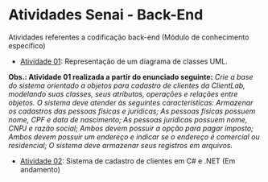 # Atividades Senai - Back-End

Atividades referentes a codificação back-end (Módulo de conhecimento específico)

* [Atividade 01](https://viewer.diagrams.net/?tags=%7B%7D&target=blank&highlight=0000ff&edit=_blank&layers=1&nav=1&title=SAII%20-%20UML.drawio#R7Vpbc9o6EP41zPQ8kPEFHPrILWnTnAxNepqcR2ELo0a2XFkEyK%2Fv2pbxTebSBEhTZpjEu5Z3rf0%2ByfthGmbfW1xyFEz%2FZQ6mDUNzFg1z0DCMjtWBv5FjmThaLS1xuJw4iUvPHHfkGUtnOmxGHBwWBgrGqCBB0Wkz38e2KPgQ52xeHDZhtJg1QC6uOO5sRKvee%2BKIqZyWcZ75P2HiTtPMuvUxOeOhdLCcSThFDpvnXOawYfY5YyI58hZ9TKPapXW5%2F7y8p9eP1uXV1%2FAn%2Bq%2F35dvN92YS7GKXS1ZT4NgXvx36%2BXFy8el768dDMLr4Otcuu%2BOrprxEe0J0JuvVMCwKSXrp%2Fz4lkBWD6Uq3%2FB%2BXRCzTOodz4lHkg9WbMF%2FcyTMa2IgS14djOwrEwfGEuSAAUVeeECwArz0l1LlGSzaLJhkKZD%2BmVm%2FKOHmGsIjCKR0ccJoLyTbDKoy4i66UqTkOYcworZy%2Bcl2jUMgxNqMUBSEZxzccDfEQd4nfY0IwLw3EZr6DHWmtqBAbgrPHFbn0VXE24iVxjaqBFzm2SvwuMfOw4EsYIs8aHYmXXIvn0pxnxNbTIdM8qdNFjORiclehV9luYfEh34Ua1KZrmop8liIfAFJIhyjg7iOBe1EVwzxN4SA308wVk3cHIusVIjfBvIG4DbMbM5UT362wFgovcgyleCJq%2BRkGyIYY1%2FGYQSvz3MqZRy4G105ozI0pcRzsx9wRSKDxaj0EjPgiLk27Bx8oYF87azfacEN9sPXMhk80nIs%2B82EGiMR8wsDdOQ6Fkmlrl%2Flmpi2LCG5iVhnpPLEKEO%2BKp6HEcwhrkGObvWtM12w1U%2BFRebgv5NvG4ZDn4bMRtha9RfPL%2BGFgWtiyZ4pHUh75PmThNomeAxEFxtBKvDsC7Ava886RF3VL0W2UsKMkbiEk0XXl43UDsB5AFIVLkfwWAT1o6hW0zSrapgJZisaYjlhIBGFRfJ6MLSF%2BLFB1rbUdqmtagBeB2laACrPVRshF%2FLMXsFCw8MM%2FyXp9YhDrtF63hFY%2F9l5s1mB7i10SlYIPvS7%2FOSNPDJyA8QnZLZE1j70VWxVkpdAbXVRQPEm7%2FUs73ShqLVPfUmvpba2eIvXaTjdL%2BTpvV9udKztCO5gkz5Ro1f6lG4%2B1Nc3W6LptUH61faejxHIAdbxBoU08mC97v7C%2BqrTbGXyVtDso%2BLr6WxriZM%2Bedwv9vkBVibqDgvpR0SOeRN3LQFWKOhWq%2BxJ1qfJYhyr2nW70ggasMWVRX9YDl2zcdC0xLwhNt7UNnVVxb8SOi9NGE9Mxmw8zRy92wImUJHEqmPZDdPGZ0U7t%2F2Xo2Bgs0tCxtazdbNc1dCGbcRtvhhpaWBdvIRmiaa4lhIoAHFMkyFPxBdea9m%2FE4g119bW%2BVmz9DM0shkgmKa%2FKv1EqBTJLPathlVrRpAqVQMAatMwNk2uu%2Fob1Up5O4U0XHCQRf7fpVErfeoF0VVkJJ4G0f4HUap8EUh1XawSSH%2Fz4m%2Fqptcv4TSok5R2rFdItekbsjmVvPk4vv%2FYA%2FiEVkvKOq810USBdnRb0rpgeUiAp7zh9UJ0U0iuiekiFpEa1%2Bl1GBdU3pZB2a8zyQmcdYscQMNZrCZhWOVBrPwKmkucQAkZXvbyrJ6jP4h3oT%2BHnUYRz6fdwK1h35l17Q6BX4l1ZoEOeM01%2FCfXAzH7wmgzPfjVsDn8B): Representação de um diagrama de classes UML. 

**Obs.: Atividade 01 realizada a partir do enunciado seguinte:** *Crie a base do sistema orientado a objetos para cadastro de clientes da ClientLab, modelando suas classes, seus atributos, operações e relações entre objetos. O sistema deve atender às seguintes características: Armazenar os cadastros das pessoas físicas e jurídicas;  As pessoas físicas possuem nome, CPF e data de nascimento; As pessoas jurídicas possuem nome, CNPJ e razão social; Ambos devem possuir a opção para pagar imposto; Ambos devem possuir um endereço e indicar se o endereço é comercial ou residencial; O sistema deve armazenar seus registros em arquivos.*

* [Atividade 02](https://github.com/jessicagrimaldi/senaiClientes): Sistema de cadastro de clientes em C# e .NET (Em andamento)

